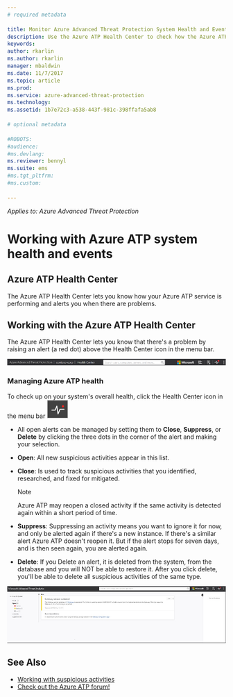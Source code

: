 ```yaml
---
# required metadata

title: Monitor Azure Advanced Threat Protection System Health and Events | Microsoft Docs
description: Use the Azure ATP Health Center to check how the Azure ATP service is working and be alerted to potential problems and view system events in the Event viewer.
keywords:
author: rkarlin
ms.author: rkarlin
manager: mbaldwin
ms.date: 11/7/2017
ms.topic: article
ms.prod:
ms.service: azure-advanced-threat-protection
ms.technology:
ms.assetid: 1b7e72c3-a538-443f-981c-398ffafa5ab8

# optional metadata

#ROBOTS:
#audience:
#ms.devlang:
ms.reviewer: bennyl
ms.suite: ems
#ms.tgt_pltfrm:
#ms.custom:

---
```


*Applies to: Azure Advanced Threat Protection*


# Working with Azure ATP system health and events

## Azure ATP Health Center
The Azure ATP Health Center lets you know how your Azure ATP service is performing and alerts you when there are problems.

## Working with the Azure ATP Health Center
The Azure ATP Health Center lets you know that there's a problem by raising an alert (a red dot) above the Health Center icon in the menu bar.

![Azure ATP Health Center red dot toolbar](media/atp-health-bar.png)

### Managing Azure ATP health
To check up on your system's overall health, click the Health Center icon in the menu bar ![Azure ATP Health Center icon](media/atp-red-dot.png)

-   All open alerts can be managed by setting them to **Close**, **Suppress**, or **Delete** by clicking the three dots in the corner of the alert and making your selection.

-   **Open**: All new suspicious activities appear in this list.

-   **Close**: Is used to track suspicious activities that you identified, researched, and fixed for mitigated.

    > [!NOTE]
    > Azure ATP may reopen a closed activity if the same activity is detected again within a short period of time.

-   **Suppress**: Suppressing an activity means you want to ignore it for now, and only be alerted again if there's a new instance. If there's a similar alert Azure ATP doesn't reopen it. But if the alert stops for seven days, and is then seen again, you are alerted again.

- **Delete**: If you Delete an alert, it is deleted from the system, from the database and you will NOT be able to restore it. After you click delete, you'll be able to delete all suspicious activities of the same type.



![Azure ATP Health Center issues image](media/atp-health-issue.JPG)






## See Also

- [Working with suspicious activities](working-with-suspicious-activities.md)
- [Check out the Azure ATP forum!](https://social.technet.microsoft.com/Forums/security/home?forum=mata)
